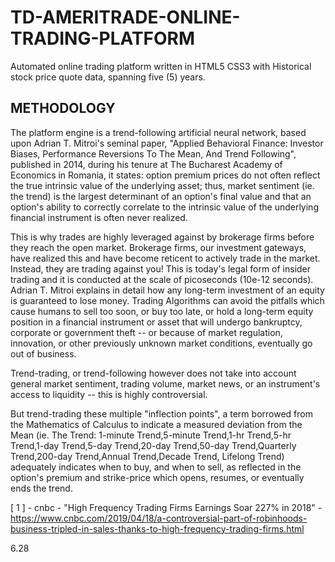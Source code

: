 # TD-AMERITRADE-ONLINE-TRADING-PLATFORM
Automated online trading platform written in HTML5 CSS3 with Historical stock price quote data, spanning five (5) years.

## METHODOLOGY

The platform engine is a trend-following artificial neural network, based upon Adrian T. Mitroi's seminal paper, 
"Applied Behavioral Finance: Investor Biases, Performance Reversions To The Mean, And Trend Following", 
published in 2014, during his tenure at The Bucharest Academy of Economics in Romania, 
it states: option premium prices do not often reflect the true intrinsic value of the underlying asset;
thus, market sentiment (ie. the trend) is the largest determinant 
of an option's final value and that an option's ability to correctly correlate to the intrinsic value 
of the underlying financial instrument is often never realized. 

This is why trades are highly leveraged against by brokerage firms before they reach the open market. 
Brokerage firms, our investment gateways, have realized this and have become reticent to actively trade in the market. 
Instead, they are trading against you!
This is today's legal form of insider trading and it is conducted at the scale of picoseconds (10e-12 seconds).
Adrian T. Mitroi explains in detail how any long-term investment of an equity is guaranteed to lose money. 
Trading Algorithms can avoid the pitfalls which cause humans to sell too soon, or buy too late, or hold a long-term equity position in a financial
instrument or asset that will undergo bankruptcy, corporate or government theft -- or because of market regulation, innovation, 
or other previously unknown market conditions, eventually go out of business.  

Trend-trading, or trend-following however does not take into account general market sentiment, trading volume, market news, or an instrument's access to liquidity -- 
this is highly controversial. 

But trend-trading these multiple "inflection points", a term borrowed from the Mathematics of Calculus to indicate a measured deviation from the Mean 
(ie. The Trend: 1-minute Trend,5-minute Trend,1-hr Trend,5-hr Trend,1-day Trend,5-day Trend,20-day Trend,50-day Trend,Quarterly Trend,200-day Trend,Annual Trend,Decade Trend, Lifelong Trend) 
adequately indicates when to buy, and when to sell, as reflected in the option's premium and strike-price 
which opens, resumes, or eventually ends the trend.

[ 1 ] - cnbc - "High Frequency Trading Firms Earnings Soar 227% in 2018" - https://www.cnbc.com/2019/04/18/a-controversial-part-of-robinhoods-business-tripled-in-sales-thanks-to-high-frequency-trading-firms.html

6.28
